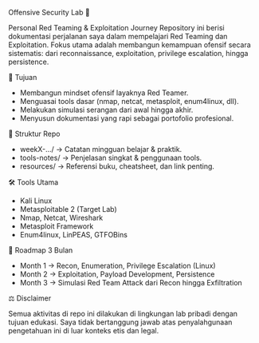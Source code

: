 Offensive Security Lab 🚩

  Personal Red Teaming & Exploitation Journey Repository ini berisi dokumentasi perjalanan saya dalam mempelajari Red Teaming dan Exploitation.
  Fokus utama adalah membangun kemampuan ofensif secara sistematis: dari reconnaissance, exploitation, privilege escalation, hingga persistence.

🎯 Tujuan
  - Membangun mindset ofensif layaknya Red Teamer.
  - Menguasai tools dasar (nmap, netcat, metasploit, enum4linux, dll).
  - Melakukan simulasi serangan dari awal hingga akhir.
  - Menyusun dokumentasi yang rapi sebagai portofolio profesional.

📂 Struktur Repo
  - weekX-.../ → Catatan mingguan belajar & praktik.
  - tools-notes/ → Penjelasan singkat & penggunaan tools.
  - resources/ → Referensi buku, cheatsheet, dan link penting.

🛠 Tools Utama
  - Kali Linux
  - Metasploitable 2 (Target Lab)
  - Nmap, Netcat, Wireshark
  - Metasploit Framework
  - Enum4linux, LinPEAS, GTFOBins

🚀 Roadmap 3 Bulan
  - Month 1 → Recon, Enumeration, Privilege Escalation (Linux)
  - Month 2 → Exploitation, Payload Development, Persistence
  - Month 3 → Simulasi Red Team Attack dari Recon hingga Exfiltration

⚖️ Disclaimer

  Semua aktivitas di repo ini dilakukan di lingkungan lab pribadi dengan tujuan edukasi.
  Saya tidak bertanggung jawab atas penyalahgunaan pengetahuan ini di luar konteks etis dan legal.
